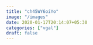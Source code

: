 ```yaml
---
title: "ch45WY6oiYo"
image: "/images"
date: 2020-01-17T20:14:07+05:30
categories: ["vgal"]
draft: false
---
```


